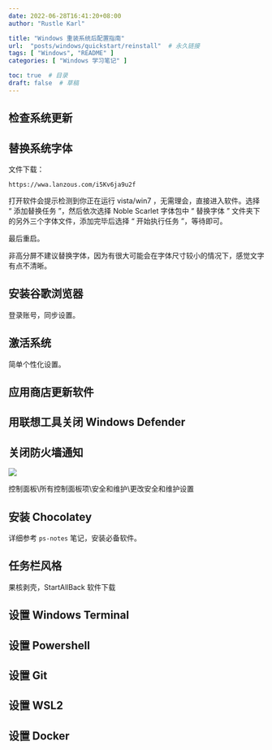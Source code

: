 ```yaml
---
date: 2022-06-28T16:41:20+08:00
author: "Rustle Karl"

title: "Windows 重装系统后配置指南"
url:  "posts/windows/quickstart/reinstall"  # 永久链接
tags: [ "Windows", "README" ]
categories: [ "Windows 学习笔记" ]

toc: true  # 目录
draft: false  # 草稿
---
```


## 检查系统更新

## 替换系统字体

文件下载：

```url
https://wwa.lanzous.com/i5Kv6ja9u2f
```

打开软件会提示检测到你正在运行 vista/win7 ，无需理会，直接进入软件。选择 “ 添加替换任务 ”，然后依次选择 Noble Scarlet 字体包中 “ 替换字体 ” 文件夹下的另外三个字体文件，添加完毕后选择 “ 开始执行任务 ”，等待即可。

最后重启。

非高分屏不建议替换字体，因为有很大可能会在字体尺寸较小的情况下，感觉文字有点不清晰。

## 安装谷歌浏览器

登录账号，同步设置。

## 激活系统

简单个性化设置。

## 应用商店更新软件

## 用联想工具关闭 Windows Defender

## 关闭防火墙通知

![](http://dd-static.jd.com/ddimg/jfs/t1/107357/22/30189/211460/62babf39Ebc93d5fe/dfbeaff13eaea001.png)

控制面板\所有控制面板项\安全和维护\更改安全和维护设置

## 安装 Chocolatey

详细参考 `ps-notes` 笔记，安装必备软件。

## 任务栏风格

果核剥壳，StartAllBack 软件下载

## 设置 Windows Terminal

## 设置 Powershell

## 设置 Git

## 设置 WSL2

## 设置 Docker
